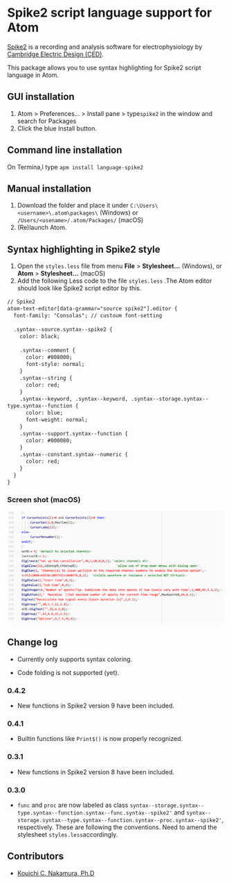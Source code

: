# Spike2 script language support for Atom

[Spike2](http://ced.co.uk/products/spkovin) is a recording and analysis software for electrophysiology by [Cambridge Electric Design (CED)](http://ced.co.uk/).

This package allows you to use syntax highlighting for Spike2 script language in Atom.





## GUI installation

1. Atom > Preferences… > Install pane > type`spike2` in the window and search for Packages
2. Click the blue Install button.



## Command line installation

On Termina,l type `apm install language-spike2`



## Manual installation

1. Download the folder and place it under `C:\Users\<username>\.atom\packages\` (Windows) or `/Users/<usename>/.atom/Packages/` (macOS)
2. (Re)launch Atom.



## Syntax highlighting in Spike2 style

1. Open the `styles.less` file from menu **File** > **Stylesheet...** (Windows), or **Atom** > **Stylesheet…** (macOS)
2. Add the following Less code to the file `styles.less` .The Atom editor should look like Spike2 script editor by this.

```less
// Spike2
atom-text-editor[data-grammar="source spike2"].editor {
  font-family: "Consolas"; // custoum font-setting
  
  .syntax--source.syntax--spike2 {
    color: black;
    
    .syntax--comment {
      color: #008000;
      font-style: normal;
    }
    .syntax--string {
      color: red;
    }
    .syntax--keyword, .syntax--keyword, .syntax--storage.syntax--type.syntax--function {
      color: blue;
      font-weight: normal;
    }
    .syntax--support.syntax--function {
      color: #000080;
    }
    .syntax--constant.syntax--numeric {
      color: red;
    }
  }
}
```

### Screen shot (macOS)

![screen shot](screenshot.png)

## Change log

+ Currently only supports syntax coloring.

+ Code folding is not supported (yet).

  

### 0.4.2

+ New functions in Spike2 version 9 have been included.

### 0.4.1

+   Builtin functions like `Print$()` is now properly recognized.

### 0.3.1

+ New functions in Spike2 version 8 have been included.

### 0.3.0

* `func` and `proc` are now labeled as class `syntax--storage.syntax--type.syntax--function.syntax--func.syntax--spike2'` and  `syntax--storage.syntax--type.syntax--function.syntax--proc.syntax--spike2'`, respectively. These are following the conventions. Need to amend the stylesheet `styles.less`accordingly.



## Contributors

+ [Kouichi C. Nakamura, Ph.D](https://github.com/kouichi-c-nakamura)